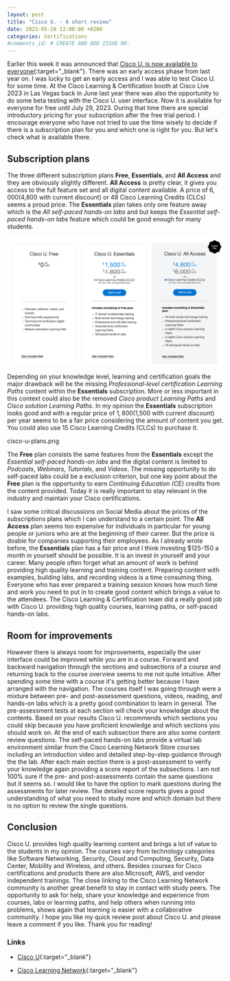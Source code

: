 ```yaml
---
layout: post
title: "Cisco U. - A short review"
date: 2023-05-28 12:00:00 +0200
categories: Certifications
#comments_id: # CREATE AND ADD ISSUE NO.
---
```


Earlier this week it was announced that [Cisco U. is now available to everyone](https://blogs.cisco.com/learning/now-available-for-it-training-cisco-u?ccid=ciscou&dtid=web-cln-home&oid=parmerat-fy23-q4-0000-welcometociscou-ww){:target="_blank"}. There was an early access phase from last year on. I was lucky to get an early access and I was able to test Cisco U. for some time. At the Cisco Learning & Certification booth at Cisco Live 2023 in Las Vegas back in June last year there was also the opportunity to do some beta testing with the Cisco U. user interface. Now it is available for everyone for free until July 29, 2023. During that time there are special introductory pricing for your subscription after the free trial period. I encourage everyone who have not tried to use the time wisely to decide if there is a subscription plan for you and which one is right for you. But let's check what is available there.

## Subscription plans

The three different subscription plans **Free**, **Essentials**, and **All Access** and they are obviously slightly different. **All Access** is pretty clear, it gives you access to the full feature set and all digital content available. A price of $6,000 ($4,800 with current discount) or 48 Cisco Learning Credits (CLCs) seems a proud price. The  **Essentials** plan takes only one feature away which is the *All self-paced hands-on labs* and but keeps the *Essential self-paced hands-on labs* feature which could be good enough for many students.

![Cisco U. subscription plans](/images/cisco-u-subscription.png "Cisco U. subscription plans")

Depending on your knowledge level, learning and certification goals the major drawback will be the missing *Professional-level certification Learning Paths* content within the **Essentials** subscription. More or less important in this context could also be the removed *Cisco product Learning Paths* and
*Cisco solution Learning Paths*. In my opinion the **Essentials** subscription looks good and with a regular price of $1,800 ($1,500 with current discount) per year seems to be a fair price considering the amount of content you get. You could also use 15 Cisco Learning Credits (CLCs) to purchase it.

cisco-u-plans.png

The **Free** plan consists the same features from the **Essentials** except the *Essential self-paced hands-on labs* and the digital content is limited to *Podcasts*, *Webinars*, *Tutorials*, and *Videos*. The missing opportunity to do self-paced labs could be a exclusion criterion, but one key point about the **Free** plan is the opportunity to earn *Continuing Education (CE) credits* from the content provided. Today it is really important to stay relevant in the industry and maintain your Cisco certifications.

I saw some critical discussions on Social Media about the prices of the subscriptions plans which I can understand to a certain point. The **All Access** plan seems too expensive for individuals in particular for young people or juniors who are at the beginning of their career. But the price is doable for companies supporting their employees. As I already wrote before, the **Essentials** plan has a fair price and I think investing $125-150 a month in yourself should be possible. It is an invest in yourself and your career. Many people often forget what an amount of work is behind providing high quality learning and training content. Preparing content with examples, building labs, and recording videos is a time consuming thing. Everyone who has ever prepared a training session knows how much time and work you need to put in to create good content which brings a value to the attendees. The Cisco Learning & Certification team did a really good job with Cisco U. providing high quality courses, learning paths, or self-paced hands-on labs.

## Room for improvements

However there is always room for improvements, especially the user interface could be improved while you are in a course. Forward and backward navigation through the sections and subsections of a course and returning back to the course overview seems to me not quite intuitive. After spending some time with a course it's getting better because I have arranged with the navigation. The courses itself I was going through were a mixture between pre- and post-assessment questions, videos, reading, and hands-on labs which is a pretty good combination to learn in general. The pre-assessment tests at each section will check your knowledge about the contents. Based on your results Cisco U. recommends which sections you could skip because you have proficient knowledge and which sections you should work on. At the end of each subsection there are also some content review questions. The self-paced hands-on labs provide a virtual lab environment similar from the Cisco Learning Network Store courses including an introduction video and detailed step-by-step guidance through the the lab. After each main section there is a post-assessment to verify your knowledge again providing a score report of the subsections. I am not 100% sure if the pre- and post-assessments contain the same questions but it seems so. I would like to have the option to mark questions during the assessments for later review. The detailed score reports gives a good understanding of what you need to study more and which domain but there is no option to review the single questions.

## Conclusion

Cisco U. provides high quality learning content and brings a lot of value to the students in my opinion. The courses vary from technology categories like Software Networking, Security, Cloud and Computing, Security, Data Center, Mobility and Wireless, and others. Besides courses for Cisco certifications and products there are also Microsoft, AWS, and vendor independent trainings. The close linking to the Cisco Learning Network community is another great benefit to stay in contact with study peers. The opportunity to ask for help, share your knowledge and experience from courses, labs or learning paths, and help others when running into problems, shows again that learning is easier with a collaborative community. I hope you like my quick review post about Cisco U. and please leave a comment if you like. Thank you for reading!

### Links

- [Cisco U](https://u.cisco.com){:target="_blank"}

- [Cisco Learning Network](https://learningnetwork.cisco.com){:target="_blank"}
